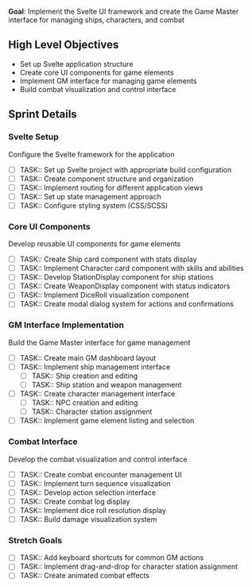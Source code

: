 **Goal**: Implement the Svelte UI framework and create the Game Master interface for managing ships, characters, and combat

## High Level Objectives

- Set up Svelte application structure
- Create core UI components for game elements
- Implement GM interface for managing game elements
- Build combat visualization and control interface

## Sprint Details

### Svelte Setup

Configure the Svelte framework for the application

- [ ] TASK:: Set up Svelte project with appropriate build configuration
- [ ] TASK:: Create component structure and organization
- [ ] TASK:: Implement routing for different application views
- [ ] TASK:: Set up state management approach
- [ ] TASK:: Configure styling system (CSS/SCSS)

### Core UI Components

Develop reusable UI components for game elements

- [ ] TASK:: Create Ship card component with stats display
- [ ] TASK:: Implement Character card component with skills and abilities
- [ ] TASK:: Develop StationDisplay component for ship stations
- [ ] TASK:: Create WeaponDisplay component with status indicators
- [ ] TASK:: Implement DiceRoll visualization component
- [ ] TASK:: Create modal dialog system for actions and confirmations

### GM Interface Implementation

Build the Game Master interface for game management

- [ ] TASK:: Create main GM dashboard layout
- [ ] TASK:: Implement ship management interface
    - [ ] TASK:: Ship creation and editing
    - [ ] TASK:: Ship station and weapon management
- [ ] TASK:: Create character management interface
    - [ ] TASK:: NPC creation and editing
    - [ ] TASK:: Character station assignment
- [ ] TASK:: Implement game element listing and selection

### Combat Interface

Develop the combat visualization and control interface

- [ ] TASK:: Create combat encounter management UI
- [ ] TASK:: Implement turn sequence visualization
- [ ] TASK:: Develop action selection interface
- [ ] TASK:: Create combat log display
- [ ] TASK:: Implement dice roll resolution display
- [ ] TASK:: Build damage visualization system

### Stretch Goals

- [ ] TASK:: Add keyboard shortcuts for common GM actions
- [ ] TASK:: Implement drag-and-drop for character station assignment
- [ ] TASK:: Create animated combat effects